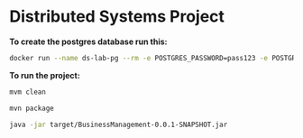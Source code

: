 # Distributed Systems Project

**To create the postgres database run this:**

```bash
docker run --name ds-lab-pg --rm -e POSTGRES_PASSWORD=pass123 -e POSTGRES_USER=dbuser -e POSTGRES_DB=students -d -p 5432:5432 -v ds-lab-vol:/var/lib/postgresql/data postgres:14
```

**To run the project:**
```bash
mvm clean
```
```bash
mvn package
```
```bash
java -jar target/BusinessManagement-0.0.1-SNAPSHOT.jar
```
